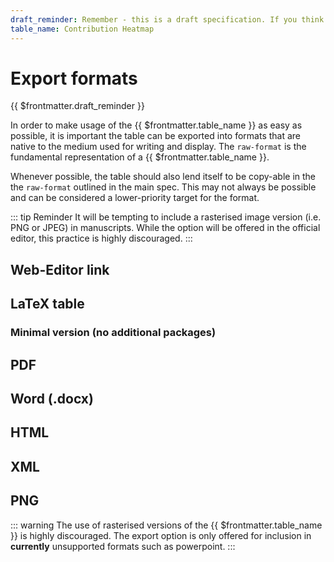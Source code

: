 ```yaml
---
draft_reminder: Remember - this is a draft specification. If you think something could be improved or would be better off being changed, please help contribute or let us know!
table_name: Contribution Heatmap
---
```


# Export formats

{{ $frontmatter.draft_reminder }}

In order to make usage of the {{ $frontmatter.table_name }} as easy as possible, it is important the table can be exported into formats that are native to the medium used for writing and display. The `raw-format` is the fundamental representation of a {{ $frontmatter.table_name }}.

Whenever possible, the table should also lend itself to be copy-able in the the `raw-format` outlined in the main spec. This may not always be possible and can be considered a lower-priority target for the format. 

::: tip Reminder
It will be tempting to include a rasterised image version (i.e. PNG or JPEG) in manuscripts. While the option will be offered in the official editor, this practice is highly discouraged. 
:::

## Web-Editor link

## LaTeX table

### Minimal version (no additional packages)

## PDF

## Word (.docx)

## HTML

## XML

## PNG

::: warning
The use of rasterised versions of the {{ $frontmatter.table_name }}  is highly discouraged. The export option is only offered for inclusion in **currently** unsupported formats such as powerpoint.
:::
